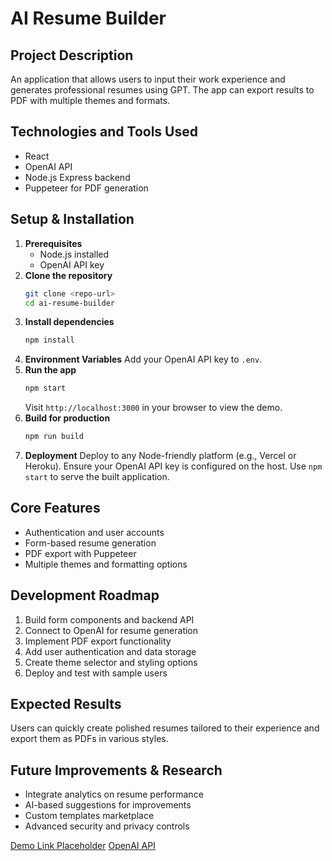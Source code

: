 # AI Resume Builder

## Project Description
An application that allows users to input their work experience and generates professional resumes using GPT. The app can export results to PDF with multiple themes and formats.

## Technologies and Tools Used
- React
- OpenAI API
- Node.js Express backend
- Puppeteer for PDF generation

## Setup & Installation
1. **Prerequisites**
   - Node.js installed
   - OpenAI API key
2. **Clone the repository**
   ```bash
   git clone <repo-url>
   cd ai-resume-builder
   ```
3. **Install dependencies**
   ```bash
   npm install
   ```
4. **Environment Variables**
   Add your OpenAI API key to `.env`.
5. **Run the app**
   ```bash
   npm start
   ```
   Visit `http://localhost:3000` in your browser to view the demo.
6. **Build for production**
   ```bash
   npm run build
   ```
7. **Deployment**
   Deploy to any Node-friendly platform (e.g., Vercel or Heroku). Ensure your OpenAI API key is configured on the host. Use `npm start` to serve the built application.

## Core Features
- Authentication and user accounts
- Form-based resume generation
- PDF export with Puppeteer
- Multiple themes and formatting options

## Development Roadmap
1. Build form components and backend API
2. Connect to OpenAI for resume generation
3. Implement PDF export functionality
4. Add user authentication and data storage
5. Create theme selector and styling options
6. Deploy and test with sample users

## Expected Results
Users can quickly create polished resumes tailored to their experience and export them as PDFs in various styles.

## Future Improvements & Research
- Integrate analytics on resume performance
- AI-based suggestions for improvements
- Custom templates marketplace
- Advanced security and privacy controls

[Demo Link Placeholder](https://example.com)
[OpenAI API](https://platform.openai.com/docs)
